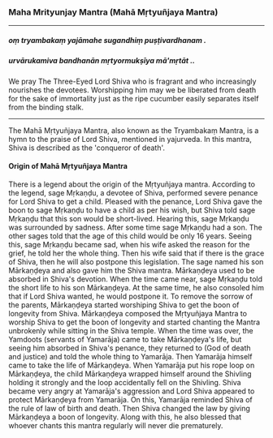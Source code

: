 ### Maha Mrityunjay Mantra (Mahā Mṛtyuñjaya Mantra)

---

##### oṃ tryambakaṃ yajāmahe sugandhiṃ puṣṭivardhanam .
##### urvārukamiva bandhanān mṛtyormukṣīya mā'mṛtāt ..

We pray The Three-Eyed Lord Shiva who is fragrant and who increasingly nourishes the devotees. Worshipping him may we be liberated from death for the sake of immortality just as the ripe cucumber easily separates itself from the binding stalk.

---

The Mahā Mṛtyuñjaya Mantra, also known as the Tryambakaṃ Mantra, is a hymn to the praise of Lord Shiva, mentioned in yajurveda. In this mantra, Shiva is described as the 'conqueror of death'.

#### Origin of Mahā Mṛtyuñjaya Mantra

There is a legend about the origin of the Mṛtyuñjaya mantra. According to the legend, sage Mṛkaṇḍu, a devotee of Shiva, performed severe penance for Lord Shiva to get a child. Pleased with the penance, Lord Shiva gave the boon to sage Mṛkaṇḍu to have a child as per his wish, but Shiva told sage Mṛkaṇḍu that this son would be short-lived. Hearing this, sage Mṛkaṇḍu was surrounded by sadness. After some time sage Mṛkaṇḍu had a son. The other sages told that the age of this child would be only 16 years. Seeing this, sage Mṛkaṇḍu became sad, when his wife asked the reason for the grief, he told her the whole thing. Then his wife said that if there is the grace of Shiva, then he will also postpone this legislation. The sage named his son Mārkaṇḍeya and also gave him the Shiva mantra. Mārkaṇḍeya used to be absorbed in Shiva's devotion. When the time came near, sage Mṛkaṇḍu told the short life to his son Mārkaṇḍeya. At the same time, he also consoled him that if Lord Shiva wanted, he would postpone it. To remove the sorrow of the parents, Mārkaṇḍeya started worshiping Shiva to get the boon of longevity from Shiva. Mārkaṇḍeya composed the Mṛtyuñjaya Mantra to worship Shiva to get the boon of longevity and started chanting the Mantra unbrokenly while sitting in the Shiva temple. When the time was over, the Yamdoots (servants of Yamarāja) came to take Mārkaṇḍeya's life, but seeing him absorbed in Shiva's penance, they returned to (God of death and justice) and told the whole thing to Yamarāja. Then Yamarāja himself came to take the life of Mārkaṇḍeya. When Yamarāja put his rope loop on Mārkaṇḍeya, the child Mārkaṇḍeya wrapped himself around the Shivling holding it strongly and the loop accidentally fell on the Shivling. Shiva became very angry at Yamarāja's aggression and Lord Shiva appeared to protect Mārkaṇḍeya from Yamarāja. On this, Yamarāja reminded Shiva of the rule of law of birth and death. Then Shiva changed the law by giving Mārkaṇḍeya a boon of longevity. Along with this, he also blessed that whoever chants this mantra regularly will never die prematurely.